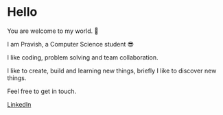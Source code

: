 # Hello

You are welcome to my world. 👋

I am Pravish, a Computer Science student 😎

I like coding, problem solving and team collaboration.

I like to create, build and learning new things, briefly I like to discover new things.

Feel free to get in touch.

<a href="https://www.linkedin.com/in/pravish-digumber-92b11a239" target="_blank">LinkedIn</a>
